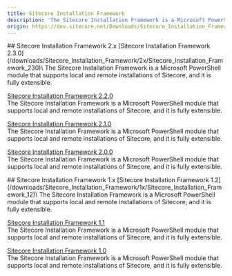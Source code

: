 ```yaml
---
title: Sitecore Installation Framework
description: 'The Sitecore Installation Framework is a Microsoft PowerShell module that supports local and remote installations of Sitecore, and it is fully extensible.'
origin: https://dev.sitecore.net/Downloads/Sitecore_Installation_Framework.aspx
---
```


<Card variant='outlineRaised' px={0} mb={8}>
<CardHeader>
## Sitecore Installation Framework 2.x
</CardHeader>
<CardBody>
[Sitecore Installation Framework 2.3.0](/downloads/Sitecore_Installation_Framework/2x/Sitecore_Installation_Framework_230)\
The Sitecore Installation Framework is a Microsoft PowerShell module that supports local and remote installations of Sitecore, and it is fully extensible.

[Sitecore Installation Framework 2.2.0](/downloads/Sitecore_Installation_Framework/2x/Sitecore_Installation_Framework_220)\
The Sitecore Installation Framework is a Microsoft PowerShell module that supports local and remote installations of Sitecore, and it is fully extensible.

[Sitecore Installation Framework 2.1.0](/downloads/Sitecore_Installation_Framework/2x/Sitecore_Installation_Framework_210)\
The Sitecore Installation Framework is a Microsoft PowerShell module that supports local and remote installations of Sitecore, and it is fully extensible.

[Sitecore Installation Framework 2.0.0](/downloads/Sitecore_Installation_Framework/2x/Sitecore_Installation_Framework_200)\
The Sitecore Installation Framework is a Microsoft PowerShell module that supports local and remote installations of Sitecore, and it is fully extensible.


</CardBody>          
</Card>
<Card variant='outlineRaised' px={0} mb={8}>
<CardHeader>
## Sitecore Installation Framework 1.x
</CardHeader>
<CardBody>
[Sitecore Installation Framework 1.2](/downloads/Sitecore_Installation_Framework/1x/Sitecore_Installation_Framework_12)\
The Sitecore Installation Framework is a Microsoft PowerShell module that supports local and remote installations of Sitecore, and it is fully extensible.

[Sitecore Installation Framework 1.1](/downloads/Sitecore_Installation_Framework/1x/Sitecore_Installation_Framework_11)\
The Sitecore Installation Framework is a Microsoft PowerShell module that supports local and remote installations of Sitecore, and it is fully extensible.

[Sitecore Installation Framework 1.0](/downloads/Sitecore_Installation_Framework/1x/Sitecore_Installation_Framework_10)\
The Sitecore Installation Framework is a Microsoft PowerShell module that supports local and remote installations of Sitecore, and it is fully extensible.


</CardBody>          
</Card>